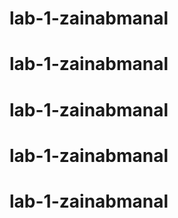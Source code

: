 # lab-1-zainabmanal
# lab-1-zainabmanal
# lab-1-zainabmanal
# lab-1-zainabmanal
# lab-1-zainabmanal
